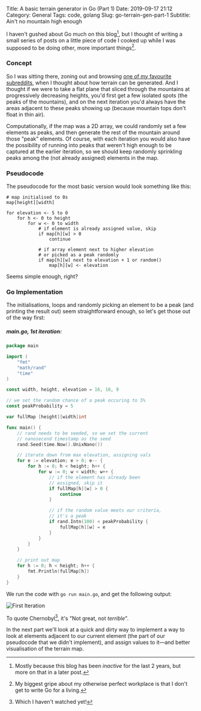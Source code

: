 Title: A basic terrain generator in Go (Part 1)
Date: 2019-09-17 21:12
Category: General
Tags: code, golang
Slug: go-terrain-gen-part-1
Subtitle: Ain't no mountain high enough

I haven't gushed about Go much on this blog[^1], but I thought of writing a
small series of posts on a little piece of code I cooked up while I was
supposed to be doing other, more important things[^2].

### Concept

So I was sitting there, zoning out and browsing [one of my favourite subreddits][1],
when I thought about how terrain can be generated. And I thought if we were to
take a flat plane that sliced through the mountains at progressively decreasing
heights, you'd first get a few isolated spots (the peaks of the mountains), and on
the next iteration you'd always have the areas adjacent to these peaks showing up
(because mountain tops don't float in thin air).

Computationally, if the map was a 2D array, we could randomly set a few elements
as peaks, and then generate the rest of the mountain around those "peak" elements.
Of course, with each iteration you would also have the possibility of running into
peaks that weren't high enough to be captured at the earlier iteration, so we
should keep randomly sprinkling peaks among the (not already assigned) elements
in the map.

### Pseudocode

The pseudocode for the most basic version would look something like this:

```
# map initialised to 0s
map[height][width]

for elevation <- 5 to 0
	for h <- 0 to height
		for w <- 0 to width
			# if element is already assigned value, skip
			if map[h][w] > 0
				continue

			# if array element next to higher elevation
			# or picked as a peak randomly
			if map[h][w] next to elevation + 1 or random()
				map[h][w] <- elevation
```

Seems simple enough, right?

### Go Implementation

The initialisations, loops and randomly picking an element to be a peak (and
printing the result out) seem straightforward enough, so let's get those out
of the way first:

##### main.go, 1st iteration:

```go
package main

import (
	"fmt"
	"math/rand"
	"time"
)

const width, height, elevation = 16, 16, 9

// we set the random chance of a peak occuring to 5%
const peakProbability = 5

var fullMap [height][width]int

func main() {
	// rand needs to be seeded, so we set the current
	// nanosecond timestamp as the seed
	rand.Seed(time.Now().UnixNano())

	// iterate down from max elevation, assigning vals
	for e := elevation; e > 0; e-- {
		for h := 0; h < height; h++ {
			for w := 0; w < width; w++ {
				// if the element has already been
				// assigned, skip it
				if fullMap[h][w] > 0 {
					continue
				}

				// if the random value meets our criteria,
				// it's a peak
				if rand.Intn(100) < peakProbability {
					fullMap[h][w] = e
				}
			}
		}
	}

	// print out map
	for h := 0; h < height; h++ {
		fmt.Println(fullMap[h])
	}
}
```

We run the code with `go run main.go`, and get the following output:

![First Iteration]({filename}/images/iteration-1.png)

To quote Chernobyl[^3], it's "Not great, not _terrible_".

In the next part we'll look at a quick and dirty way to implement a way to
look at elements adjacent to our current element (the part of our pseudocode
that we didn't implement), and assign values to it—and better visualisation
of the terrain map.

[^1]: Mostly because this blog has been _inactive_ for the last 2 years, but
    more on that in a later post.

[^2]: My biggest gripe about my otherwise perfect workplace is that I don't
    get to write Go for a living.

[^3]: Which I haven't watched yet!

[1]: https://www.reddit.com/r/CitiesSkylines/
